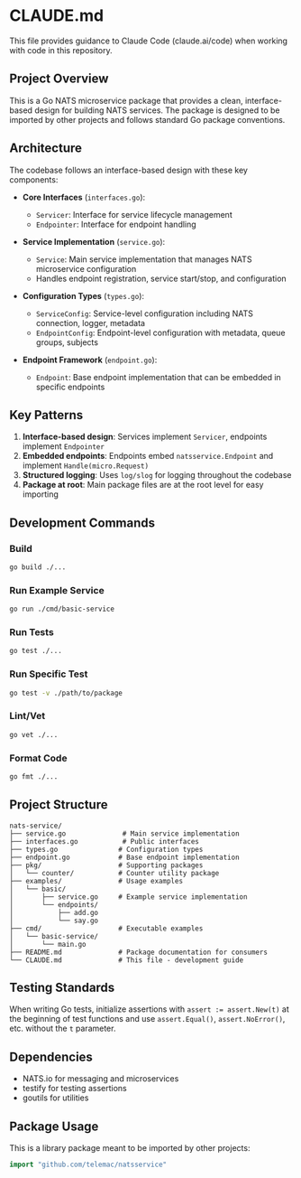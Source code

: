 # CLAUDE.md

This file provides guidance to Claude Code (claude.ai/code) when working with code in this repository.

## Project Overview

This is a Go NATS microservice package that provides a clean, interface-based design for building NATS services. The package is designed to be imported by other projects and follows standard Go package conventions.

## Architecture

The codebase follows an interface-based design with these key components:

- **Core Interfaces** (`interfaces.go`):
  - `Servicer`: Interface for service lifecycle management
  - `Endpointer`: Interface for endpoint handling

- **Service Implementation** (`service.go`):
  - `Service`: Main service implementation that manages NATS microservice configuration
  - Handles endpoint registration, service start/stop, and configuration

- **Configuration Types** (`types.go`):
  - `ServiceConfig`: Service-level configuration including NATS connection, logger, metadata
  - `EndpointConfig`: Endpoint-level configuration with metadata, queue groups, subjects

- **Endpoint Framework** (`endpoint.go`):
  - `Endpoint`: Base endpoint implementation that can be embedded in specific endpoints

## Key Patterns

1. **Interface-based design**: Services implement `Servicer`, endpoints implement `Endpointer`
2. **Embedded endpoints**: Endpoints embed `natsservice.Endpoint` and implement `Handle(micro.Request)`
3. **Structured logging**: Uses `log/slog` for logging throughout the codebase
4. **Package at root**: Main package files are at the root level for easy importing

## Development Commands

### Build
```bash
go build ./...
```

### Run Example Service
```bash
go run ./cmd/basic-service
```

### Run Tests
```bash
go test ./...
```

### Run Specific Test
```bash
go test -v ./path/to/package
```

### Lint/Vet
```bash
go vet ./...
```

### Format Code
```bash
go fmt ./...
```

## Project Structure

```
nats-service/
├── service.go              # Main service implementation
├── interfaces.go           # Public interfaces
├── types.go               # Configuration types
├── endpoint.go            # Base endpoint implementation
├── pkg/                   # Supporting packages
│   └── counter/           # Counter utility package
├── examples/              # Usage examples
│   └── basic/
│       ├── service.go     # Example service implementation
│       └── endpoints/
│           ├── add.go
│           └── say.go
├── cmd/                   # Executable examples
│   └── basic-service/
│       └── main.go
├── README.md              # Package documentation for consumers
└── CLAUDE.md              # This file - development guide
```

## Testing Standards

When writing Go tests, initialize assertions with `assert := assert.New(t)` at the beginning of test functions and use `assert.Equal()`, `assert.NoError()`, etc. without the `t` parameter.

## Dependencies

- NATS.io for messaging and microservices
- testify for testing assertions
- goutils for utilities

## Package Usage

This is a library package meant to be imported by other projects:
```go
import "github.com/telemac/natsservice"
```